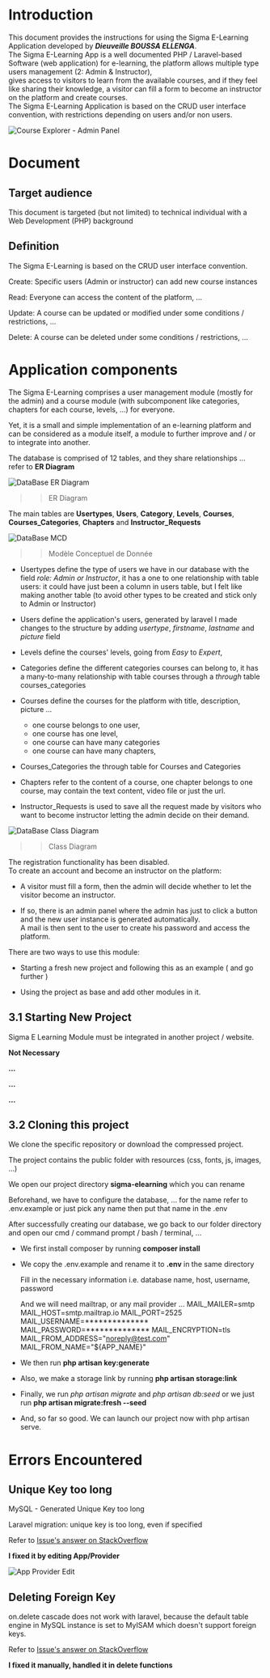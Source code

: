 # Introduction #
This document provides the instructions for using the Sigma E-Learning Application developed by ***Dieuveille BOUSSA ELLENGA***.   
The Sigma E-Learning App is a well documented PHP / Laravel-based Software (web application) for e-learning, the platform allows multiple type users management (2: Admin & Instructor),  
gives access to visitors to learn from the available courses, and if they feel like sharing their knowledge, a visitor can fill a form to become an instructor on the platform and create courses.  
The Sigma E-Learning Application is based on the CRUD user interface convention, with restrictions depending on users and/or non users.  


![Course Explorer - Admin Panel ](img.png)

# Document #

## Target audience ##

This document is targeted (but not limited) to technical individual with a Web Development (PHP) background 


## Definition ##

The Sigma E-Learning is based on the CRUD user interface convention.  

Create: Specific users (Admin or instructor) can add new course instances 

Read: Everyone can access the content of the platform, … 

Update: A course can be updated or modified under some conditions / restrictions, ...  

Delete: A course can be deleted under some conditions / restrictions, ...




# Application components #

The Sigma E-Learning comprises a user management module (mostly for the admin) and a course module (with subcomponent like categories, chapters for each course, levels, ...) for everyone.  

Yet, it is a small and simple implementation of an e-learning platform and can be considered as a module itself, a module to further improve and / or to integrate into another. 

The database is comprised of 12 tables, and they share relationships ... refer to **ER Diagram**


![DataBase ER Diagram ](sigma-er-diagram.png)    

>> ER Diagram 
  
The main tables are **Usertypes**, **Users**, **Category**, **Levels**, **Courses**, **Courses_Categories**, **Chapters** and **Instructor_Requests**  



![DataBase MCD ](mcdSimple.drawio.png)

>> Modèle Conceptuel de Donnée  

  
 - Usertypes define the type of users we have in our database with the field *role: Admin or Instructor*, it has a one to one relationship with table users: it could have just been a column in users table, but I felt like making another table (to avoid other types to be created and stick only to Admin or Instructor)    

 - Users define the application's users, generated by laravel I made changes to the structure by adding *usertype*, *firstname*, *lastname* and *picture* field

 - Levels define the courses' levels, going from *Easy* to *Expert*,  

 - Categories define the different categories courses can belong to, it has a many-to-many relationship with table courses through a *through* table courses_categories

 - Courses define the courses for the platform with title, description, picture ...  
   - one course belongs to one user,  
   - one course has one level,
   - one course can have many categories   
   - one course can have many chapters,    

 - Courses_Categories the through table for Courses and Categories     

 - Chapters refer to the content of a course, one chapter belongs to one course, may contain the text content, video file or just the url.    

 - Instructor_Requests is used to save all the request made by visitors who want to become instructor letting the admin decide on their demand.
  
  

![DataBase Class Diagram ](sigmaClassDiagram2.drawio.png)  

>> Class Diagram



The registration functionality has been disabled.   
To create an account and become an instructor on the platform:   
- A visitor must fill a form, then the admin will decide whether to let the visitor become an instructor.  


- If so, there is an admin panel where the admin has just to click a button and the new user instance is generated automatically.  
A mail is then sent to the user to create his password and access the platform.


There are two ways to use this module:  
- Starting a fresh new project and following this as an example ( and go further )     

- Using the project as base and add other modules in it.  


 


## 3.1 Starting New Project ##   

Sigma E Learning Module must be integrated in another project / website. 

**Not Necessary**

**...**  

**...**  

**...**


## 3.2 Cloning this project ## 

We clone the specific repository or download the compressed project.    

The project contains the public folder with resources (css, fonts, js, images, ...)

We open our project directory **sigma-elearning** which you can rename

Beforehand, we have to configure the database, ... for the name refer to  .env.example  or just pick any name then put that name in the  .env

After successfully creating our database, we go back to our folder directory and open our cmd / command prompt / bash / terminal, ...

- We first install composer by running  **composer install**  


- We copy the  .env.example and rename it to  **.env**  in the same directory


    Fill in the necessary information i.e. database name, host, username, password  
    
    And we will need mailtrap, or any mail provider ...
        MAIL_MAILER=smtp
        MAIL_HOST=smtp.mailtrap.io
        MAIL_PORT=2525
        MAIL_USERNAME=**************
        MAIL_PASSWORD=**************
        MAIL_ENCRYPTION=tls
        MAIL_FROM_ADDRESS="noreply@test.com"
        MAIL_FROM_NAME="${APP_NAME}"

- We then run  **php artisan key:generate** 


- Also, we make a storage link by running  **php artisan storage:link**  


- Finally, we run  *php artisan migrate* and  *php artisan db:seed*  or we just run  **php artisan migrate:fresh --seed**


- And, so far so good. We can launch our project now with  php artisan serve.



# Errors Encountered #  

## Unique Key too long ##  

MySQL - Generated Unique Key too long  

Laravel migration: unique key is too long, even if specified  

Refer to [Issue's answer on StackOverflow](https://stackoverflow.com/questions/23786359/laravel-migration-unique-key-is-too-long-even-if-specified "Issue's answer on StackOverflow")
    

**I fixed it by editing App/Provider**  

![App Provider Edit ](img_1.png)
     

## Deleting Foreign Key ##  

on.delete cascade does not work with laravel, because the default table engine in MySQL instance is set to MyISAM which doesn't support foreign keys.

Refer to [Issue's answer on StackOverflow](https://stackoverflow.com/questions/24897300/laravel-foreign-key-ondeletecascade-not-working "Issue's answer on StackOverflow")

**I fixed it manually, handled it in delete functions**  




